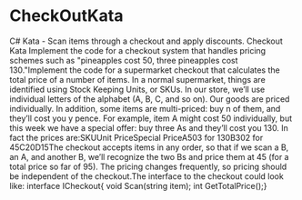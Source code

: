 # CheckOutKata
C# Kata - Scan items through a checkout and apply discounts.
Checkout Kata
Implement the code for a checkout system that handles pricing schemes such as "pineapples cost 50, three pineapples cost 130."Implement the code for a supermarket checkout that calculates the total price of a number of items. In a normal supermarket, things are identified using Stock Keeping Units, or SKUs. In our store, we’ll use individual letters of the alphabet (A, B, C, and so on). Our goods are priced individually. In addition, some items are multi-priced: buy n of them, and they’ll cost you y pence. For example, item A might cost 50 individually, but this week we have a special offer: buy three As and they’ll cost you 130. In fact the prices are:SKUUnit PriceSpecial PriceA503 for 130B302 for 45C20D15The checkout accepts items in any order, so that if we scan a B, an A, and another B, we’ll recognize the two Bs and price them at 45 (for a total price so far of 95). The pricing changes frequently, so pricing should be independent of the checkout.The interface to the checkout could look like:
interface ICheckout{    void Scan(string item);    int GetTotalPrice();}
